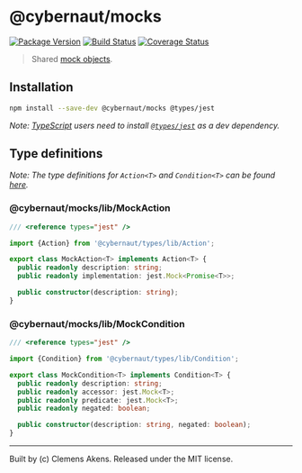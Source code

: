 # @cybernaut/mocks

[![Package Version][npm-cybernaut-mocks-badge]][npm-cybernaut-mocks]
[![Build Status][travis-ci-badge]][travis-ci]
[![Coverage Status][coveralls-badge]][coveralls]

> Shared [mock objects][mock-object].

## Installation

```sh
npm install --save-dev @cybernaut/mocks @types/jest
```

*Note: [TypeScript][type-script] users need to install [`@types/jest`][types-jest] as a dev dependency.*

## Type definitions

*Note: The type definitions for `Action<T>` and `Condition<T>` can be found [here][cybernaut-types-type-definitions].*

### @cybernaut/mocks/lib/MockAction

```ts
/// <reference types="jest" />

import {Action} from '@cybernaut/types/lib/Action';

export class MockAction<T> implements Action<T> {
  public readonly description: string;
  public readonly implementation: jest.Mock<Promise<T>>;

  public constructor(description: string);
}
```

### @cybernaut/mocks/lib/MockCondition

```ts
/// <reference types="jest" />

import {Condition} from '@cybernaut/types/lib/Condition';

export class MockCondition<T> implements Condition<T> {
  public readonly description: string;
  public readonly accessor: jest.Mock<T>;
  public readonly predicate: jest.Mock<T>;
  public readonly negated: boolean;

  public constructor(description: string, negated: boolean);
}
```

---
Built by (c) Clemens Akens. Released under the MIT license.

[coveralls]: https://coveralls.io/github/clebert/cybernaut?branch=master
[coveralls-badge]: https://coveralls.io/repos/github/clebert/cybernaut/badge.svg?branch=master
[cybernaut-types-type-definitions]: https://github.com/clebert/cybernaut/tree/master/@cybernaut/types#type-definitions
[mock-object]: https://en.wikipedia.org/wiki/Mock_object
[npm-cybernaut-mocks]: https://www.npmjs.com/package/@cybernaut/mocks
[npm-cybernaut-mocks-badge]: https://img.shields.io/npm/v/@cybernaut/mocks.svg
[travis-ci]: https://travis-ci.org/clebert/cybernaut
[travis-ci-badge]: https://travis-ci.org/clebert/cybernaut.svg?branch=master
[type-script]: http://www.typescriptlang.org/
[types-jest]: https://www.npmjs.com/package/@types/jest
